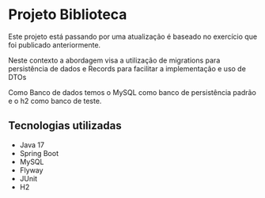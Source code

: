 # Projeto Biblioteca

Este projeto está passando por uma atualização é baseado no exercício que foi publicado anteriormente.

Neste contexto a abordagem visa a utilização de migrations para persistência de dados e Records para facilitar a implementação e uso de DTOs

Como Banco de dados temos o MySQL como banco de persistência padrão e o h2 como banco de teste. 

## Tecnologias utilizadas

- Java 17
- Spring Boot
- MySQL
- Flyway
- JUnit
- H2
